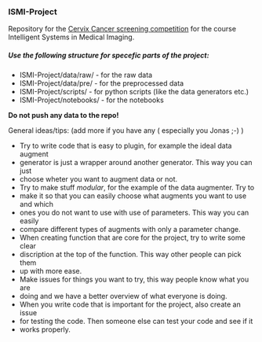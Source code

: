 ### ISMI-Project                                                                  
Repository for the [Cervix Cancer screening
competition](https://www.kaggle.com/c/intel-mobileodt-cervical-cancer-screening)
for the course Intelligent Systems in Medical Imaging.


##### Use the following structure for specefic parts of the project:                  

* ISMI-Project/data/raw/ - for the raw data 
* ISMI-Project/data/pre/ - for the preprocessed data  
* ISMI-Project/scripts/ - for python scripts (like the data generators etc.)                   
* ISMI-Project/notebooks/ - for the notebooks

**Do not push any data to the repo!**

General ideas/tips: (add more if you have any ( especially you Jonas ;-) )

* Try to write code that is easy to plugin, for example the ideal data augment
* generator is just a wrapper around another generator. This way you can just
* choose wheter you want to augment data or not.
* Try to make stuff _modular_, for the example of the data augmenter. Try to
* make it so that you can easily choose what augments you want to use and which
* ones you do not want to use with use of parameters. This way you can easily
* compare different types of augments with only a parameter change.
* When creating function that are core for the project, try to write some clear
* discription at the top of the function. This way other people can pick them
* up with more ease. 
* Make issues for things you want to try, this way people know what you are
* doing and we have a better overview of what everyone is doing. 
* When you write code that is important for the project, also create an issue
* for testing the code. Then someone else can test your code and see if it
* works properly.
